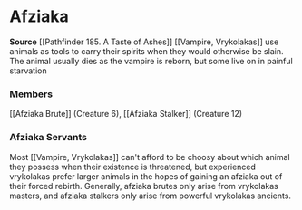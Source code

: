 ﻿---
creature_family: Afziaka
id: '326'
name: Afziaka
rarity: Common
source: '[[DATABASE/source/Pathfinder 185. A Taste of Ashes|Pathfinder #185: A Taste
  of Ashes]]'
trait: null
type: Creature Family

---
# Afziaka

**Source** [[Pathfinder 185. A Taste of Ashes]]
[[Vampire, Vrykolakas]] use animals as tools to carry their spirits when they would otherwise be slain. The animal usually dies as the vampire is reborn, but some live on in painful starvation

### Members

[[Afziaka Brute]] (Creature 6), [[Afziaka Stalker]] (Creature 12)

###  Afziaka Servants

Most [[Vampire, Vrykolakas]] can't afford to be choosy about which animal they possess when their existence is threatened, but experienced vrykolakas prefer larger animals in the hopes of gaining an afziaka out of their forced rebirth. Generally, afziaka brutes only arise from vrykolakas masters, and afziaka stalkers only arise from powerful vrykolakas ancients.